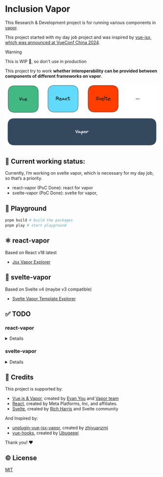 # Inclusion Vapor

This Research & Development project is for running various components in [vapor](https://github.com/vuejs/core-vapor).

This project started with my day job project and was inspired by [vue-jsx, which was announced at VueConf China 2024](https://x.com/OikawaRizumu/status/1808860605560074476).

> [!WARNING]
> This is WIP 👷, so don't use in production

This project try to work **whether interoperability can be provided between components of different frameworks on vapor**.

![inclusion-vapor](./assets/inclusion-vapor-v0.png)

## 🚂 Current working status:

Currently, I’m working on svelte vapor, which is necessary for my day job, so that’s a priority.

- react-vapor (PoC Done): react for vapor
- svelte-vapor (PoC Done): svelte for vapor,

## 🍭 Playground

```sh
pnpm build # build the packages
pnpm play # start playground
```

## ⚛️ react-vapor

Based on React v18 latest

- [Jsx Vapor Explorer](https://jsx-vapor-explorer.netlify.app/)

## 🎩 svelte-vapor

Based on Svelte v4 (maybe v3 compatible)

- [Svelte Vapor Template Explorer](https://svelte-vapor-template-explorer.netlify.app)

## ✅ TODO

### react-vapor

<details>

- [ ] transform for jsx
  - [x] NodeTransform (Basic implementation done)
  - [x] DirectiveTransform (Basic implementation done)
- [ ] hooks
  - [ ] useActionState
  - [ ] useCallback
  - [ ] useContext
  - [ ] useDebugValue
  - [ ] useDefferdValue
  - [ ] useEffect
  - [ ] useId
  - [ ] useImperativeHandle
  - [ ] useInsertionEffect
  - [ ] useLayoutEffect
  - [ ] useMemo
  - [ ] useOptimistic
  - [ ] useReducer
  - [ ] useRef
  - [x] useState
  - [ ] useSyncExternalStore
  - [ ] useTransition
- [ ] Components
  - [ ] `<Fragments>`
  - [ ] `<Profiler>`
  - [ ] `<StrictMode>`
  - [ ] `<Suspense>`
  - [ ] Server components
- [ ] APIs
  - [ ] act
  - [ ] cache
  - [ ] createContext
  - [ ] forwardRef
  - [ ] lazy
  - [ ] memo
  - [ ] startTransition
  - [ ] use
  - [ ] experimental_taintObjectReference
  - [ ] experimental_taintUniqueValue
- [x] Template Explorer
- [ ] Vite plugin with unplugin (PoC done)
  - [ ] analysis dependencies
  - [ ] runtime transform
  - [ ] reactivity transform
- [x] Counter App
  - [x] simple bindings
  - [x] simple events
- [ ] Repl
- [ ] TODO-MVC App

</details>

### svelte-vapor

<details>

- [ ] transform
  - [x] NodeTransform (Basic implementation done)
  - [x] DirectiveTransform (Basic implementation done)
- [ ] Svelte Component
  - [x] prop
  - [x] attrs
  - [ ] prop export
  - [ ] `$$props`
  - [ ] `$$restProps`
  - [ ] `$`
  - [ ] `context="module"`
- [ ] Logic blocks
  - [x] `{#if}` / `{:else}` / `{:else if}`
  - [x] `{#each}`
  - [ ] `{#await}`
  - [ ] `{#key}`
- [ ] Special tags
  - [x] `{@html}`
  - [ ] `{@debug}`
  - [ ] `{@const}`
- [ ] Element directives
  - [x] `on:eventname`
  - [x] `bind:property`
  - [x] Binding `<select>` value
  - [ ] Media element bindings
  - [ ] Image element bindings
  - [ ] Block-level element bindings
  - [x] `bind:group`
  - [x] `bind:this`
  - [x] `class:name` (multiple classes hasn't supported yet)
  - [x] `style:property` (mulple styles, modifier has'nt supported yes)
  - [ ] `use:action`
  - [ ] `transition:fn`
  - [ ] Transition parameters
  - [ ] Custom transition functinos
  - [ ] Transition events
  - [ ] `in:fn/out:fn`
  - [ ] `animate:fn`
  - [ ] Animation Parameters
  - [ ] Custom animation functions
- [ ] Component directives
  - [x] `on:eventname`
  - [ ] `--style-props`
  - [x] `bind:property`
  - [x] `bind:this`
- [ ] Special elements
  - [ ] `<slot>`
    - [x] default
    - [x] `<slot name="name">`
    - [ ] `$$slots`
    - [x] `<slot key={value}>`
  - [ ] `<svelte:self>`
  - [ ] `<svelte:component>`
  - [ ] `<svelte:element>`
  - [ ] `<svelte:window>`
  - [ ] `<svelte:document>`
  - [ ] `<svelte:body>`
  - [ ] `<svelte:head>`
  - [ ] `<svelte:options>`
  - [x] `<svelte:fragment>`
- [ ] Runtime
  - [ ] svelte
    - [x] `onMount` (not still support return unmount fn)
    - [x] `beforeUpdate`
    - [x] `afterUpdate`
    - [x] `onDestroy` (vapor not still support)
    - [x] `tick`
    - [ ] `setContext`
    - [ ] `getContext`
    - [ ] `hasContext`
    - [ ] `getAllContext`
    - [ ] `createEventDispatcher`
  - [ ] store
  - [ ] motion
  - [ ] transition
  - [ ] animate
  - [ ] eashing
  - [ ] action
- [x] Template Explorer
- [ ] SFC-flavoured component compiler (PoC Done)
  - [ ] template
  - [ ] script
  - [ ] styles
- [ ] Vite plugin with unplugin (Poc Done)
  - [ ] analysis dependencies
  - [ ] runtime transform
  - [ ] reactivity transform
- [x] Counter App
  - [x] simple bindings
  - [x] simple events
- [ ] Repl
- [ ] TODO-MVC App

</details>

## 💖 Credits

This project is supported by:

- [Vue.js & Vapor](https://github.com/vuejs/core-vapor), created by [Evan You](https://github.com/yyx990803) and [Vapor team](https://github.com/orgs/vuejs/teams/vapor)
- [React](https://react.dev/), created by Meta Platforms, Inc, and affiliates.
- [Svelte](https://svelte.dev/), created by [Rich Harris](https://github.com/Rich-Harris) and Svelte community

And Inspired by:

- [unplugin-vue-jsx-vapor](https://github.com/unplugin/unplugin-vue-jsx-vapor), created by [zhiyuanzmj](https://github.com/zhiyuanzmj)
- [vue-hooks](https://github.com/Ubugeeei/vue-hooks), created by [Ubugeeei](https://github.com/Ubugeeei)

Thank you! ❤️

## ©️ License

[MIT](http://opensource.org/licenses/MIT)
